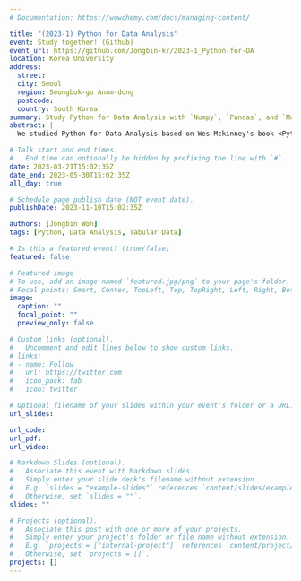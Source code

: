 ```yaml
---
# Documentation: https://wowchemy.com/docs/managing-content/

title: "(2023-1) Python for Data Analysis"
event: Study together! (Github)
event_url: https://github.com/Jongbin-kr/2023-1_Python-for-DA
location: Korea University
address:
  street:
  city: Seoul
  region: Seongbuk-gu Anam-dong
  postcode:
  country: South Korea
summary: Study Python for Data Analysis with `Numpy`, `Pandas`, and `Matplotlib`
abstract: |
  We studied Python for Data Analysis based on Wes Mckinney's book <Python for Data Analysis>. We studied how to use `Numpy`, `Pandas`, and `Matplotlib` library for tabular data analysis.

# Talk start and end times.
#   End time can optionally be hidden by prefixing the line with `#`.
date: 2023-03-21T15:02:35Z
date_end: 2023-05-30T15:02:35Z
all_day: true

# Schedule page publish date (NOT event date).
publishDate: 2023-11-10T15:02:35Z

authors: [Jongbin Won]
tags: [Python, Data Analysis, Tabular Data]

# Is this a featured event? (true/false)
featured: false

# Featured image
# To use, add an image named `featured.jpg/png` to your page's folder. 
# Focal points: Smart, Center, TopLeft, Top, TopRight, Left, Right, BottomLeft, Bottom, BottomRight.
image:
  caption: ""
  focal_point: ""
  preview_only: false

# Custom links (optional).
#   Uncomment and edit lines below to show custom links.
# links:
# - name: Follow
#   url: https://twitter.com
#   icon_pack: fab
#   icon: twitter

# Optional filename of your slides within your event's folder or a URL.
url_slides:

url_code:
url_pdf:
url_video:

# Markdown Slides (optional).
#   Associate this event with Markdown slides.
#   Simply enter your slide deck's filename without extension.
#   E.g. `slides = "example-slides"` references `content/slides/example-slides.md`.
#   Otherwise, set `slides = ""`.
slides: ""

# Projects (optional).
#   Associate this post with one or more of your projects.
#   Simply enter your project's folder or file name without extension.
#   E.g. `projects = ["internal-project"]` references `content/project/deep-learning/index.md`.
#   Otherwise, set `projects = []`.
projects: []
---
```

